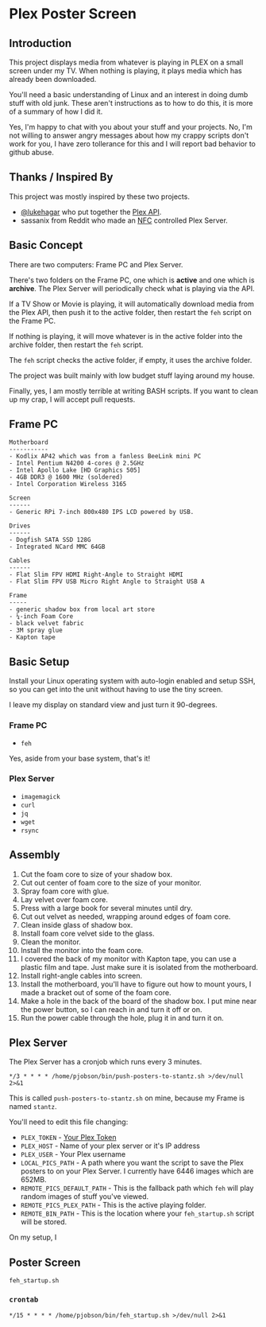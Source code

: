 # Plex Poster Screen

## Introduction

This project displays media from whatever is playing in PLEX on
a small screen under my TV.  When nothing is playing, it plays
media which has already been downloaded.

You'll need a basic understanding of Linux and an interest in
doing dumb stuff with old junk.  These aren't instructions
as to how to do this, it is more of a summary of how I did
it.

Yes, I'm happy to chat with you about your stuff and your projects.
No, I'm not willing to answer angry messages about how my crappy
scripts don't work for you, I have zero tollerance for this and
I will report bad behavior to github abuse.

## Thanks / Inspired By

This project was mostly inspired by these two projects.

* [@lukehagar](https://github.com/lukehagar) who put together the
[Plex API](https://plexapi.dev/Intro).
* sassanix from Reddit who made an
[NFC](https://simplyexplained.com/blog/how-i-built-an-nfc-movie-library-for-my-kids/)
controlled Plex Server.

## Basic Concept

There are two computers: Frame PC and Plex Server.

There's two folders on the Frame PC, one which is **active** and
one which is **archive**.  The Plex Server will periodically check
what is playing via the API.

If a TV Show or Movie is playing, it will automatically download
media from the Plex API, then push it to the active folder, then
restart the `feh` script on the Frame PC.

If nothing is playing, it will move whatever is in the active
folder into the archive folder, then restart the `feh` script.

The `feh` script checks the active folder, if empty, it uses
the archive folder.

The project was built mainly with low budget stuff laying around
my house.

Finally, yes, I am mostly terrible at writing BASH scripts. If
you want to clean up my crap, I will accept pull requests.

## Frame PC

    Motherboard
    -----------
    - Kodlix AP42 which was from a fanless BeeLink mini PC
    - Intel Pentium N4200 4-cores @ 2.5GHz
    - Intel Apollo Lake [HD Graphics 505]
    - 4GB DDR3 @ 1600 MHz (soldered)
    - Intel Corporation Wireless 3165

    Screen
    ------
    - Generic RPi 7-inch 800x480 IPS LCD powered by USB.

    Drives
    ------
    - Dogfish SATA SSD 128G
    - Integrated NCard MMC 64GB

    Cables
    ------
    - Flat Slim FPV HDMI Right-Angle to Straight HDMI
    - Flat Slim FPV USB Micro Right Angle to Straight USB A

    Frame
    -----
    - generic shadow box from local art store
    - ¼-inch Foam Core
    - black velvet fabric
    - 3M spray glue
    - Kapton tape

## Basic Setup

Install your Linux operating system with auto-login enabled and
setup SSH, so you can get into the unit without having to use
the tiny screen.

I leave my display on standard view and just turn it 90-degrees.

### Frame PC

* `feh`

Yes, aside from your base system, that's it!

### Plex Server

* `imagemagick`
* `curl`
* `jq`
* `wget`
* `rsync`

## Assembly

1. Cut the foam core to size of your shadow box.
2. Cut out center of foam core to the size of your monitor.
3. Spray foam core with glue.
4. Lay velvet over foam core.
5. Press with a large book for several minutes until dry.
6. Cut out velvet as needed, wrapping around edges of foam core.
7. Clean inside glass of shadow box.
8. Install foam core velvet side to the glass.
9. Clean the monitor.
10. Install the monitor into the foam core.
11. I covered the back of my monitor with Kapton tape,
    you can use a plastic film and tape. Just make sure it is isolated
    from the motherboard.
12. Install right-angle cables into screen.
13. Install the motherboard, you'll have to figure out how to mount
    yours, I made a bracket out of some of the foam core.
14. Make a hole in the back of the board of the shadow box.
    I put mine near the power button, so I can reach in and turn
    it off or on.
15. Run the power cable through the hole, plug it in and turn it on.

## Plex Server

The Plex Server has a cronjob which runs every 3 minutes.

    */3 * * * * /home/pjobson/bin/push-posters-to-stantz.sh >/dev/null 2>&1

This is called `push-posters-to-stantz.sh` on mine, because my Frame
is named `stantz`.

You'll need to edit this file changing:

* `PLEX_TOKEN` - [Your Plex Token](https://support.plex.tv/articles/204059436-finding-an-authentication-token-x-plex-token/)
* `PLEX_HOST` - Name of your plex server or it's IP address
* `PLEX_USER` - Your Plex username
* `LOCAL_PICS_PATH` - A path where you want the script to save the
  Plex posters to on your Plex Server.  I currently have 6446
  images which are 652MB.
* `REMOTE_PICS_DEFAULT_PATH` - This is the fallback path which `feh`
  will play random images of stuff you've viewed.
* `REMOTE_PICS_PLEX_PATH` - This is the active playing folder.
* `REMOTE_BIN_PATH` - This is the location where your `feh_startup.sh`
  script will be stored.

On my setup, I

## Poster Screen

    feh_startup.sh

### `crontab`

    */15 * * * * /home/pjobson/bin/feh_startup.sh >/dev/null 2>&1

